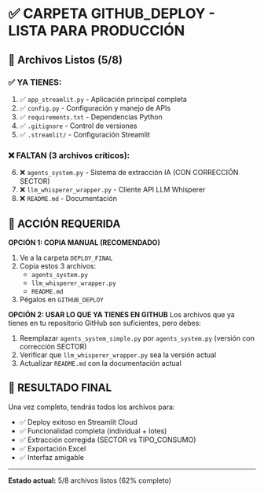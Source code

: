 # ✅ CARPETA GITHUB_DEPLOY - LISTA PARA PRODUCCIÓN

## 📁 Archivos Listos (5/8)

### ✅ **YA TIENES:**
1. ✅ `app_streamlit.py` - Aplicación principal completa
2. ✅ `config.py` - Configuración y manejo de APIs  
3. ✅ `requirements.txt` - Dependencias Python
4. ✅ `.gitignore` - Control de versiones
5. ✅ `.streamlit/` - Configuración Streamlit

### ❌ **FALTAN (3 archivos críticos):**
6. ❌ `agents_system.py` - Sistema de extracción IA (CON CORRECCIÓN SECTOR)
7. ❌ `llm_whisperer_wrapper.py` - Cliente API LLM Whisperer
8. ❌ `README.md` - Documentación

## 🚨 ACCIÓN REQUERIDA

**OPCIÓN 1: COPIA MANUAL (RECOMENDADO)**
1. Ve a la carpeta `DEPLOY_FINAL`
2. Copia estos 3 archivos:
   - `agents_system.py`
   - `llm_whisperer_wrapper.py` 
   - `README.md`
3. Pégalos en `GITHUB_DEPLOY`

**OPCIÓN 2: USAR LO QUE YA TIENES EN GITHUB**
Los archivos que ya tienes en tu repositorio GitHub son suficientes, pero debes:
1. Reemplazar `agents_system_simple.py` por `agents_system.py` (versión con corrección SECTOR)
2. Verificar que `llm_whisperer_wrapper.py` sea la versión actual
3. Actualizar `README.md` con la documentación actual

## 🎯 RESULTADO FINAL

Una vez completo, tendrás todos los archivos para:
- ✅ Deploy exitoso en Streamlit Cloud
- ✅ Funcionalidad completa (individual + lotes)
- ✅ Extracción corregida (SECTOR vs TIPO_CONSUMO)
- ✅ Exportación Excel
- ✅ Interfaz amigable

---
**Estado actual:** 5/8 archivos listos (62% completo)
